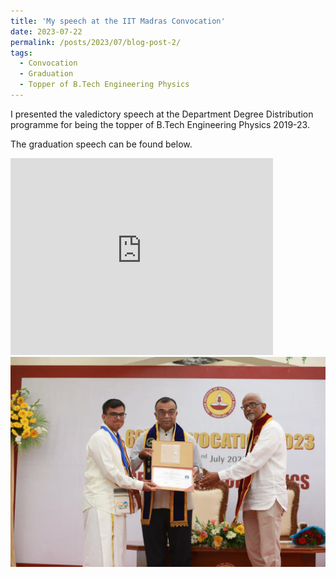 ```yaml
---
title: 'My speech at the IIT Madras Convocation'
date: 2023-07-22
permalink: /posts/2023/07/blog-post-2/
tags:
  - Convocation
  - Graduation
  - Topper of B.Tech Engineering Physics
---
```

I presented the valedictory speech at the Department Degree Distribution programme for being the topper of B.Tech Engineering Physics 2019-23.

The graduation speech can be found below.

<iframe width="420" height="315" src="https://www.youtube.com/embed/Zp-qjMfIGgo" frameborder="0" allow="autoplay; encrypted-media" allowfullscreen></iframe>


<img src='..\images\Convocation\D3P_webp_compressed.webp'>

